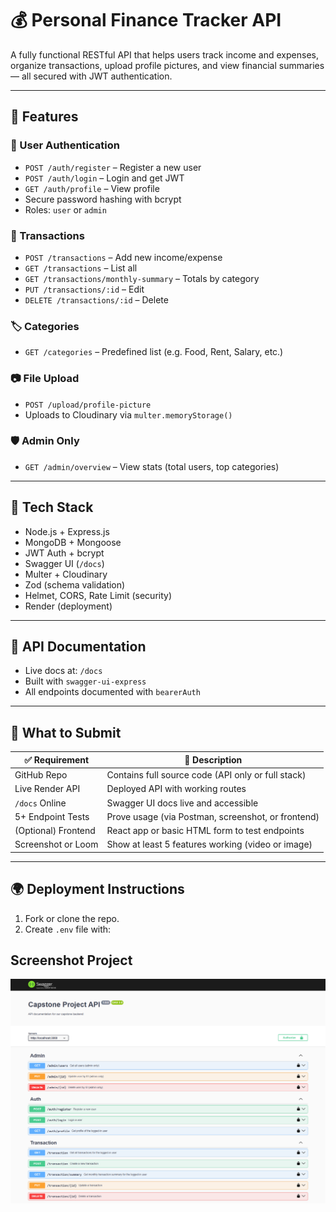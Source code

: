 # 💰 Personal Finance Tracker API

A fully functional RESTful API that helps users track income and expenses, organize transactions, upload profile pictures, and view financial summaries — all secured with JWT authentication.

---

## 🚀 Features

### 🔐 User Authentication
- `POST /auth/register` – Register a new user
- `POST /auth/login` – Login and get JWT
- `GET /auth/profile` – View profile
- Secure password hashing with bcrypt
- Roles: `user` or `admin`

### 💸 Transactions
- `POST /transactions` – Add new income/expense
- `GET /transactions` – List all
- `GET /transactions/monthly-summary` – Totals by category
- `PUT /transactions/:id` – Edit
- `DELETE /transactions/:id` – Delete

### 🏷️ Categories
- `GET /categories` – Predefined list (e.g. Food, Rent, Salary, etc.)

### 📷 File Upload
- `POST /upload/profile-picture`
- Uploads to Cloudinary via `multer.memoryStorage()`

### 🛡️ Admin Only
- `GET /admin/overview` – View stats (total users, top categories)

---

## 🧰 Tech Stack

- Node.js + Express.js
- MongoDB + Mongoose
- JWT Auth + bcrypt
- Swagger UI (`/docs`)
- Multer + Cloudinary
- Zod (schema validation)
- Helmet, CORS, Rate Limit (security)
- Render (deployment)

---

## 📘 API Documentation

- Live docs at: `/docs`
- Built with `swagger-ui-express`
- All endpoints documented with `bearerAuth`

---

## 🧪 What to Submit

| ✅ Requirement        | 💬 Description                                       |
|----------------------|------------------------------------------------------|
| GitHub Repo          | Contains full source code (API only or full stack)  |
| Live Render API      | Deployed API with working routes                    |
| `/docs` Online       | Swagger UI docs live and accessible                 |
| 5+ Endpoint Tests    | Prove usage (via Postman, screenshot, or frontend)  |
| (Optional) Frontend  | React app or basic HTML form to test endpoints      |
| Screenshot or Loom   | Show at least 5 features working (video or image)   |

---

## 🌍 Deployment Instructions

1. Fork or clone the repo.
2. Create `.env` file with:

## Screenshot Project

![alt text](image-1.png)